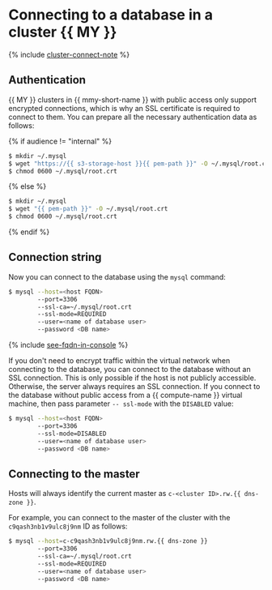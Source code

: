 # Connecting to a database in a cluster {{ MY }}

{% include [cluster-connect-note](../../_includes/mdb/cluster-connect-note.md) %}

## Authentication

{{ MY }} clusters in {{ mmy-short-name }} with public access only support encrypted connections, which is why an SSL certificate is required to connect to them. You can prepare all the necessary authentication data as follows:

{% if audience != "internal" %}

```bash
$ mkdir ~/.mysql
$ wget "https://{{ s3-storage-host }}{{ pem-path }}" -O ~/.mysql/root.crt
$ chmod 0600 ~/.mysql/root.crt
```

{% else %}

```bash
$ mkdir ~/.mysql
$ wget "{{ pem-path }}" -O ~/.mysql/root.crt
$ chmod 0600 ~/.mysql/root.crt
```

{% endif %}

## Connection string

Now you can connect to the database using the `mysql` command:

```bash
$ mysql --host=<host FQDN>
        --port=3306
        --ssl-ca=~/.mysql/root.crt
        --ssl-mode=REQUIRED
        --user=<name of database user>
        --password <DB name>
```

{% include [see-fqdn-in-console](../../_includes/mdb/see-fqdn-in-console.md) %}

If you don't need to encrypt traffic within the virtual network when connecting to the database, you can connect to the database without an SSL connection. This is only possible if the host is not publicly accessible. Otherwise, the server always requires an SSL connection. If you connect to the database without public access from a  {{ compute-name }} virtual machine, then pass parameter `-- ssl-mode` with the `DISABLED` value:

```bash
$ mysql --host=<host FQDN>
        --port=3306
        --ssl-mode=DISABLED
        --user=<name of database user>
        --password <DB name>
```

## Connecting to the master

Hosts will always identify the current master as `c-<cluster ID>.rw.{{ dns-zone }}`.

For example, you can connect to the master of the cluster with the `c9qash3nb1v9ulc8j9nm` ID as follows:

```bash
$ mysql --host=c-c9qash3nb1v9ulc8j9nm.rw.{{ dns-zone }}
        --port=3306
        --ssl-ca=~/.mysql/root.crt
        --ssl-mode=REQUIRED
        --user=<name of database user>
        --password <DB name>
```


